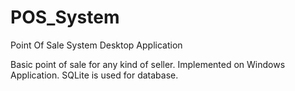 # POS_System
Point Of Sale System Desktop Application

Basic point of sale for any kind of seller.
Implemented on Windows Application.
SQLite is used for database.
